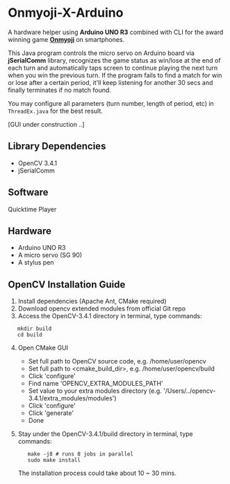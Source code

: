 # Onmyoji-X-Arduino
A hardware helper using **Arduino UNO R3** combined with CLI for the award winning game **[Onmyoji](https://en.onmyojigame.com/)** on smartphones.

This Java program controls the micro servo on Arduino board via **jSerialComm** library, recognizes the game status as win/lose at the end of each turn and automatically taps screen to continue playing the next turn when you win the previous turn. If the program fails to find a match for win or lose after a certain period, it'll keep listening for another 30 secs and finally terminates if no match found.

You may configure all parameters (turn number, length of period, etc) in ```ThreadEx.java``` for the best result.

[GUI under construction ..]

## Library Dependencies
- OpenCV 3.4.1
- jSerialComm

## Software
Quicktime Player

## Hardware
 - Arduino UNO R3
 - A micro servo (SG 90)
 - A stylus pen
 
 ## OpenCV Installation Guide
 1. Install dependencies (Apache Ant, CMake required)
 2. Download opencv extended modules from official Git repo
 3. Access the OpenCV-3.4.1 directory in terminal, type commands:
 
 ```
    mkdir build
    cd build
 ```
 4. Open CMake GUI
     - Set full path to OpenCV source code, e.g. /home/user/opencv
     - Set full path to <cmake_build_dir>, e.g. /home/user/opencv/build
     - Click 'configure' 
     - Find name 'OPENCV_EXTRA_MODULES_PATH'
     - Set value to your extra modules directory (e.g. '/Users/../opencv-3.4.1/extra_modules/modules')
     - Click 'configure' 
     - Click 'generate' 
     - Done
 5. Stay under the OpenCV-3.4.1/build directory in terminal, type commands:
 
     ```
        make -j8 # runs 8 jobs in parallel
        sudo make install
     ```
     
     The installation process could take about 10 ~ 30 mins.
     
